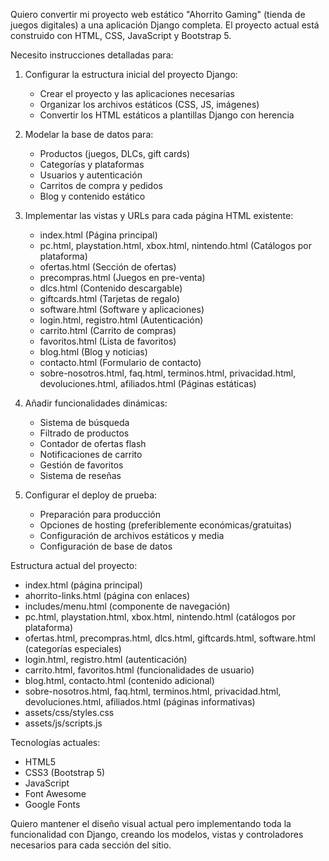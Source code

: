 Quiero convertir mi proyecto web estático "Ahorrito Gaming" (tienda de juegos digitales) a una aplicación Django completa. El proyecto actual está construido con HTML, CSS, JavaScript y Bootstrap 5.

Necesito instrucciones detalladas para:

1. Configurar la estructura inicial del proyecto Django:
   - Crear el proyecto y las aplicaciones necesarias
   - Organizar los archivos estáticos (CSS, JS, imágenes)
   - Convertir los HTML estáticos a plantillas Django con herencia

2. Modelar la base de datos para:
   - Productos (juegos, DLCs, gift cards)
   - Categorías y plataformas
   - Usuarios y autenticación
   - Carritos de compra y pedidos
   - Blog y contenido estático

3. Implementar las vistas y URLs para cada página HTML existente:
   - index.html (Página principal)
   - pc.html, playstation.html, xbox.html, nintendo.html (Catálogos por plataforma)
   - ofertas.html (Sección de ofertas)
   - precompras.html (Juegos en pre-venta)
   - dlcs.html (Contenido descargable)
   - giftcards.html (Tarjetas de regalo)
   - software.html (Software y aplicaciones)
   - login.html, registro.html (Autenticación)
   - carrito.html (Carrito de compras)
   - favoritos.html (Lista de favoritos)
   - blog.html (Blog y noticias)
   - contacto.html (Formulario de contacto)
   - sobre-nosotros.html, faq.html, terminos.html, privacidad.html, devoluciones.html, afiliados.html (Páginas estáticas)

4. Añadir funcionalidades dinámicas:
   - Sistema de búsqueda
   - Filtrado de productos
   - Contador de ofertas flash
   - Notificaciones de carrito
   - Gestión de favoritos
   - Sistema de reseñas

5. Configurar el deploy de prueba:
   - Preparación para producción
   - Opciones de hosting (preferiblemente económicas/gratuitas)
   - Configuración de archivos estáticos y media
   - Configuración de base de datos

Estructura actual del proyecto:
- index.html (página principal)
- ahorrito-links.html (página con enlaces)
- includes/menu.html (componente de navegación)
- pc.html, playstation.html, xbox.html, nintendo.html (catálogos por plataforma)
- ofertas.html, precompras.html, dlcs.html, giftcards.html, software.html (categorías especiales)
- login.html, registro.html (autenticación)
- carrito.html, favoritos.html (funcionalidades de usuario)
- blog.html, contacto.html (contenido adicional)
- sobre-nosotros.html, faq.html, terminos.html, privacidad.html, devoluciones.html, afiliados.html (páginas informativas)
- assets/css/styles.css
- assets/js/scripts.js

Tecnologías actuales:
- HTML5
- CSS3 (Bootstrap 5)
- JavaScript
- Font Awesome
- Google Fonts

Quiero mantener el diseño visual actual pero implementando toda la funcionalidad con Django, creando los modelos, vistas y controladores necesarios para cada sección del sitio.
